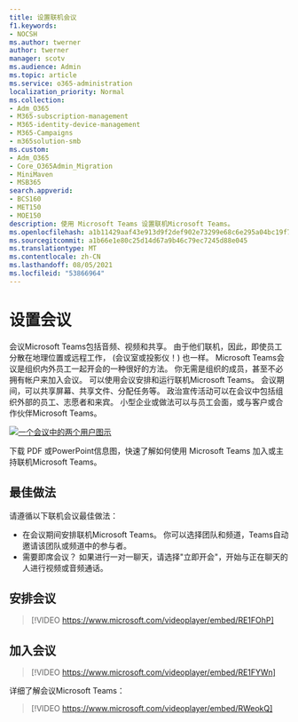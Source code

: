 ```yaml
---
title: 设置联机会议
f1.keywords:
- NOCSH
ms.author: twerner
author: twerner
manager: scotv
ms.audience: Admin
ms.topic: article
ms.service: o365-administration
localization_priority: Normal
ms.collection:
- Adm_O365
- M365-subscription-management
- M365-identity-device-management
- M365-Campaigns
- m365solution-smb
ms.custom:
- Adm_O365
- Core_O365Admin_Migration
- MiniMaven
- MSB365
search.appverid:
- BCS160
- MET150
- MOE150
description: 使用 Microsoft Teams 设置联机Microsoft Teams。
ms.openlocfilehash: a1b11429aaf43e913d9f2def902e73299e68c6e295a04bc19f7f995db1d5d823
ms.sourcegitcommit: a1b66e1e80c25d14d67a9b46c79ec7245d88e045
ms.translationtype: MT
ms.contentlocale: zh-CN
ms.lasthandoff: 08/05/2021
ms.locfileid: "53866964"
---
```

# <a name="set-up-meetings"></a>设置会议

会议Microsoft Teams包括音频、视频和共享。 由于他们联机，因此，即使员工分散在地理位置或远程工作， (会议室或投影仪！) 也一样。 Microsoft Teams会议是组织内外员工一起开会的一种很好的方法。 你无需是组织的成员，甚至不必拥有帐户来加入会议。 可以使用会议安排和运行联机Microsoft Teams。 会议期间，可以共享屏幕、共享文件、分配任务等。 政治宣传活动可以在会议中包括组织外部的员工、志愿者和来宾。 小型企业或做法可以与员工会面，或与客户或合作伙伴Microsoft Teams。

[![一个会议中的两个用户图示](../media/HostOnlineMeeting-thumb-358x201.png)](https://go.microsoft.com/fwlink/?linkid=2078712)

下载 PDF 或[](https://go.microsoft.com/fwlink/?linkid=2078712)PowerPoint信息[](https://go.microsoft.com/fwlink/?linkid=2079515)图，快速了解如何使用 Microsoft Teams 加入或主持联机Microsoft Teams。

## <a name="best-practices"></a>最佳做法

请遵循以下联机会议最佳做法：

- 在会议期间安排联机Microsoft Teams。 你可以选择团队和频道，Teams自动邀请该团队或频道中的参与者。
- 需要即席会议？ 如果进行一对一聊天，请选择"立即开会"，开始与正在聊天的人进行视频或音频通话。

## <a name="schedule-a-meeting"></a>安排会议

> [!VIDEO https://www.microsoft.com/videoplayer/embed/RE1FOhP]

## <a name="join-a-meeting"></a>加入会议

> [!VIDEO https://www.microsoft.com/videoplayer/embed/RE1FYWn]

详细了解会议Microsoft Teams：

> [!VIDEO https://www.microsoft.com/videoplayer/embed/RWeokQ]
